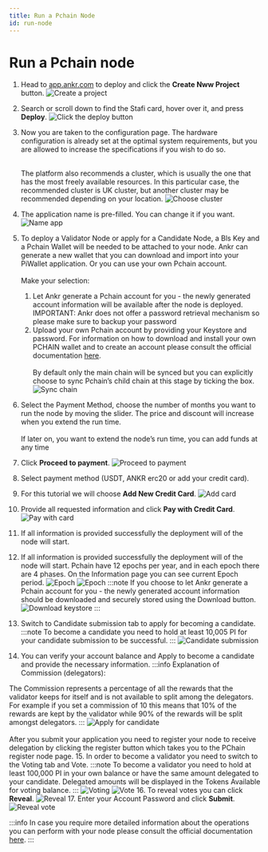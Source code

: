 ```yaml
---
title: Run a Pchain Node
id: run-node
---
```


# Run a Pchain node

1. Head to [app.ankr.com](https://app.ankr.com/) to deploy and click the **Create Nww Project** button.
   ![Create a project](../../../../static/img/nodes/create-new-project.png)
2. Search or scroll down to find the Stafi card, hover over it, and press **Deploy**.
   ![Click the deploy button](../../../../static/img/nodes/pchain-deploy.png)
3. Now you are taken to the configuration page. The hardware configuration is already set at the optimal system requirements, but you are allowed to increase the specifications if you wish to do so.<br /><br />
   
   The platform also recommends a cluster, which is usually the one that has the most freely available resources. In this particular case, the recommended cluster is UK cluster, but another cluster may be recommended depending on your location.
   ![Choose cluster](../../../../static/img/nodes/pchain-choose-cluster.png)
4. The application name is pre-filled. You can change it if you want. 
   ![Name app](../../../../static/img/nodes/pchain-name-app.png)
5. To deploy a Validator Node or apply for a Candidate Node, a Bls Key and a Pchain Wallet will be needed to be attached to your node. Ankr can generate a new wallet that you can download and import into your PiWallet application. Or you can use your own Pchain account.<br /><br />
   Make your selection:
   1. Let Ankr generate a Pchain account for you - the newly generated account information will be available after the node is deployed. IMPORTANT: Ankr does not offer a password retrieval mechanism so please make sure to backup your password
   2. Upload your own Pchain account by providing your Keystore and password. For information on how to download and install your own PCHAIN wallet and to create an account please consult the official documentation [here](https://pchaindoc.readthedocs.io/en/latest/wallet/GettingStart.html).<br /><br />
   By default only the main chain will be synced but you can explicitly choose to sync Pchain’s child chain at this stage by ticking the box.
   ![Sync chain](../../../../static/img/nodes/pchain-sync-chain.png)
6. Select the Payment Method, choose the number of months you want to run the node by moving the slider. The price and discount will increase when you extend the run time.<br /><br />
   If later on, you want to extend the node’s run time, you can add funds at any time
7. Click **Proceed to payment**.
   ![Proceed to payment](../../../../static/img/nodes/proceed-to-payment.png)
8. Select payment method (USDT, ANKR erc20 or add your credit card).
9. For this tutorial we will choose **Add New Credit Card**.
   ![Add card](../../../../static/img/nodes/add-card.png)  
10. Provide all requested information and click **Pay with Credit Card**.
    ![Pay with card](../../../../static/img/nodes/pay-with-card.png)
11. If all information is provided successfully the deployment will of the node will start. 
12. If all information is provided successfully the deployment will of the node will start. 
   Pchain have 12 epochs per year, and in each epoch there are 4 phases. On the Information page you can see current Epoch period.
   ![Epoch](../../../../static/img/nodes/pchain-epoch.png)
   ![Epoch](../../../../static/img/nodes/pchain-info.png)
   :::note
   If you choose to let Ankr generate a Pchain account for you - the newly generated account information should be downloaded and securely stored using the Download button.
   ![Download keystore](../../../../static/img/nodes/pchain-download-keystore.png)
   :::
13. Switch to Candidate submission tab to apply for becoming a candidate.
   :::note
   To become a candidate you need to hold at least 10,005 PI for your candidate submission to be successful.
   :::
   ![Candidate submission](../../../../static/img/nodes/pchain-candidate-submission.png)
14. You can verify your account balance and Apply to become a candidate and provide the necessary information.
   :::info
   Explanation of Commission (delegators): 

   The Commission represents a percentage of all the rewards that the validator keeps for itself and is not available to split among the delegators. For example if you set a commission of 10 this means that 10% of the rewards are kept by the validator while 90% of the rewards will be split amongst delegators.
   :::
   ![Apply for candidate](../../../../static/img/nodes/pchain-apply-for-candidate.png)<br /><br />
   After you submit your application you need to register your node to receive delegation by clicking the register button which takes you to the PChain register node page.
15. In order to become a validator you need to switch to the Voting tab and Vote.
   :::note
   To become a validator you need to hold at least 100,000 PI in your own balance or have the same amount delegated to your candidate. Delegated amounts will be displayed in the Tokens Available for voting balance.
   :::
   ![Voting](../../../../static/img/nodes/pchain-voting.png)
   ![Vote](../../../../static/img/nodes/pchain-vote.png)
16. To reveal votes you can click **Reveal**.
       ![Reveal](../../../../static/img/nodes/pchain-voting-reveal.png)
17. Enter your Account Password and click **Submit**.
   ![Reveal vote](../../../../static/img/nodes/pchain-reveal-vote.png)

:::info
In case you require more detailed information about the operations you can perform with your node please consult the official documentation [here](https://pchaindoc.readthedocs.io/en/latest/introduction/introduction.html).
:::